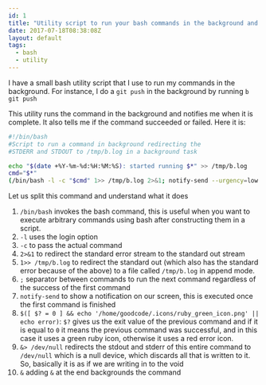 ```yaml
---
id: 1
title: "Utility script to run your bash commands in the background and notify you when they are done"
date: 2017-07-18T08:38:08Z
layout: default
tags:
  - bash
  - utility
---
```


I have a small bash utility script that I use to run my commands in the background. For instance, I do a `git push` in the background
by running `b git push`

This utility runs the command in the background and notifies me when it is complete. It also tells me if the command succeeded or failed. Here it is:

```bash
#!/bin/bash
#Script to run a command in background redirecting the
#STDERR and STDOUT to /tmp/b.log in a background task

echo "$(date +%Y-%m-%d:%H:%M:%S): started running $*" >> /tmp/b.log
cmd="$*"
(/bin/bash -l -c "$cmd" 1>> /tmp/b.log 2>&1; notify-send --urgency=low -i "$([ $? = 0 ] && echo '/home/goodcode/.icons/ruby_green_icon.png' || echo error)" "$cmd")&>/dev/null &
```

Let us split this command and understand what it does

  1. `/bin/bash` invokes the bash command, this is useful when you want to execute arbitrary commands using bash after constructing them in a script.
  2. `-l` uses the login option
  3. `-c` to pass the actual command
  4. `2>&1` to redirect the standard error stream to the standard out stream
  5. `1>> /tmp/b.log` to redirect the standard out (which also has the standard error because of the above) to a file called `/tmp/b.log` in append mode.
  6. `;` separator between commands to run the next command regardless of the success of the first command
  7. `notify-send` to show a notification on our screen, this is executed once the first command is finished
  8. `$([ $? = 0 ] && echo '/home/goodcode/.icons/ruby_green_icon.png' || echo error)`: `$?` gives us the exit value of the previous command and if it is equal to `0` it means the
      previous command was successful, and in this case it uses a green ruby icon, otherwise it uses a red error icon.
  9. `&> /dev/null` redirects the stdout and stderr of this entire command to `/dev/null` which is a null device, which discards all that is written to it. So, basically it is as if we are writing in to the void
  10. `&` adding `&` at the end backgrounds the command
